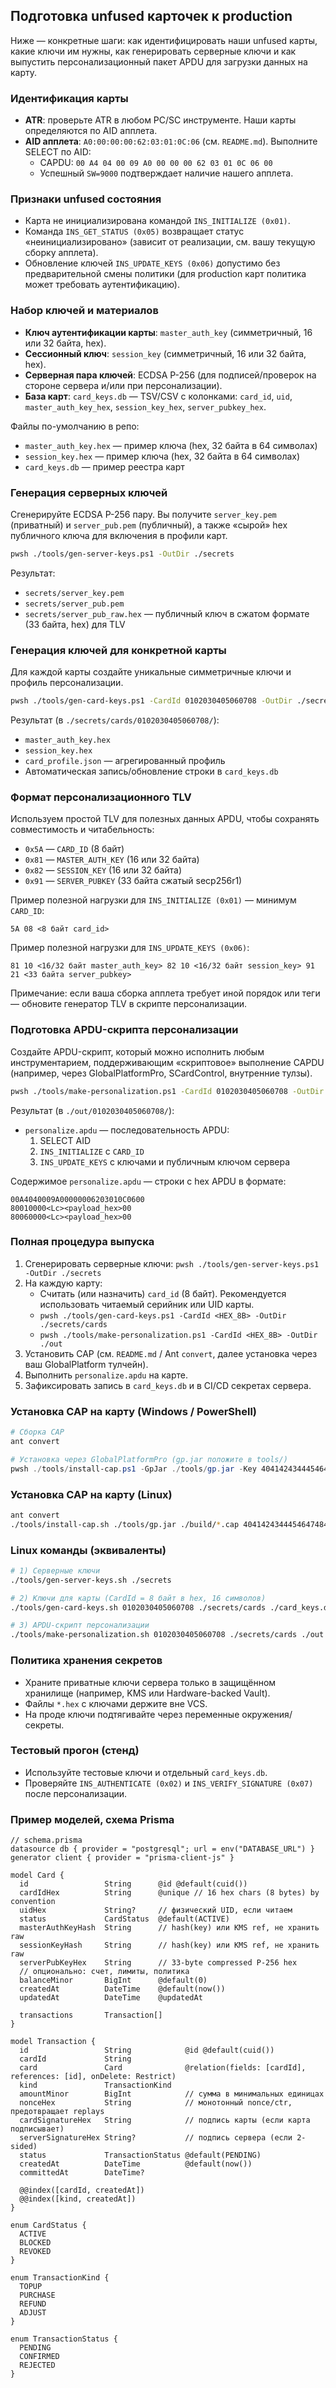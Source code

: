 ## Подготовка unfused карточек к production

Ниже — конкретные шаги: как идентифицировать наши unfused карты, какие ключи им нужны, как генерировать серверные ключи и как выпустить персонализационный пакет APDU для загрузки данных на карту.

### Идентификация карты

- **ATR**: проверьте ATR в любом PC/SC инструменте. Наши карты определяются по AID апплета.
- **AID апплета**: `A0:00:00:00:62:03:01:0C:06` (см. `README.md`). Выполните SELECT по AID:
  - CAPDU: `00 A4 04 00 09 A0 00 00 00 62 03 01 0C 06 00`
  - Успешный `SW=9000` подтверждает наличие нашего апплета.

### Признаки unfused состояния

- Карта не инициализирована командой `INS_INITIALIZE (0x01)`.
- Команда `INS_GET_STATUS (0x05)` возвращает статус «неинициализировано» (зависит от реализации, см. вашу текущую сборку апплета).
- Обновление ключей `INS_UPDATE_KEYS (0x06)` допустимо без предварительной смены политики (для production карт политика может требовать аутентификацию).

### Набор ключей и материалов

- **Ключ аутентификации карты**: `master_auth_key` (симметричный, 16 или 32 байта, hex).
- **Сессионный ключ**: `session_key` (симметричный, 16 или 32 байта, hex).
- **Серверная пара ключей**: ECDSA P-256 (для подписей/проверок на стороне сервера и/или при персонализации).
- **База карт**: `card_keys.db` — TSV/CSV с колонками: `card_id`, `uid`, `master_auth_key_hex`, `session_key_hex`, `server_pubkey_hex`.

Файлы по-умолчанию в репо:

- `master_auth_key.hex` — пример ключа (hex, 32 байта в 64 символах)
- `session_key.hex` — пример ключа (hex, 32 байта в 64 символах)
- `card_keys.db` — пример реестра карт

### Генерация серверных ключей

Сгенерируйте ECDSA P-256 пару. Вы получите `server_key.pem` (приватный) и `server_pub.pem` (публичный), а также «сырой» hex публичного ключа для включения в профили карт.

```bash
pwsh ./tools/gen-server-keys.ps1 -OutDir ./secrets
```

Результат:

- `secrets/server_key.pem`
- `secrets/server_pub.pem`
- `secrets/server_pub_raw.hex` — публичный ключ в сжатом формате (33 байта, hex) для TLV

### Генерация ключей для конкретной карты

Для каждой карты создайте уникальные симметричные ключи и профиль персонализации.

```bash
pwsh ./tools/gen-card-keys.ps1 -CardId 0102030405060708 -OutDir ./secrets/cards
```

Результат (в `./secrets/cards/0102030405060708/`):

- `master_auth_key.hex`
- `session_key.hex`
- `card_profile.json` — агрегированный профиль
- Автоматическая запись/обновление строки в `card_keys.db`

### Формат персонализационного TLV

Используем простой TLV для полезных данных APDU, чтобы сохранять совместимость и читабельность:

- `0x5A` — `CARD_ID` (8 байт)
- `0x81` — `MASTER_AUTH_KEY` (16 или 32 байта)
- `0x82` — `SESSION_KEY` (16 или 32 байта)
- `0x91` — `SERVER_PUBKEY` (33 байта сжатый secp256r1)

Пример полезной нагрузки для `INS_INITIALIZE (0x01)` — минимум `CARD_ID`:

```text
5A 08 <8 байт card_id>
```

Пример полезной нагрузки для `INS_UPDATE_KEYS (0x06)`:

```text
81 10 <16/32 байт master_auth_key> 82 10 <16/32 байт session_key> 91 21 <33 байта server_pubkey>
```

Примечание: если ваша сборка апплета требует иной порядок или теги — обновите генератор TLV в скрипте персонализации.

### Подготовка APDU-скрипта персонализации

Создайте APDU-скрипт, который можно исполнить любым инструментарием, поддерживающим «скриптовое» выполнение CAPDU (например, через GlobalPlatformPro, SCardControl, внутренние тулзы).

```bash
pwsh ./tools/make-personalization.ps1 -CardId 0102030405060708 -OutDir ./out
```

Результат (в `./out/0102030405060708/`):

- `personalize.apdu` — последовательность APDU:
  1. SELECT AID
  2. `INS_INITIALIZE` с `CARD_ID`
  3. `INS_UPDATE_KEYS` с ключами и публичным ключом сервера

Содержимое `personalize.apdu` — строки с hex APDU в формате:

```text
00A4040009A00000006203010C0600
80010000<Lc><payload_hex>00
80060000<Lc><payload_hex>00
```

### Полная процедура выпуска

1. Сгенерировать серверные ключи: `pwsh ./tools/gen-server-keys.ps1 -OutDir ./secrets`
2. На каждую карту:
   - Считать (или назначить) `card_id` (8 байт). Рекомендуется использовать читаемый серийник или UID карты.
   - `pwsh ./tools/gen-card-keys.ps1 -CardId <HEX_8B> -OutDir ./secrets/cards`
   - `pwsh ./tools/make-personalization.ps1 -CardId <HEX_8B> -OutDir ./out`
3. Установить CAP (см. `README.md` / Ant `convert`, далее установка через ваш GlobalPlatform тулчейн).
4. Выполнить `personalize.apdu` на карте.
5. Зафиксировать запись в `card_keys.db` и в CI/CD секретах сервера.

### Установка CAP на карту (Windows / PowerShell)

```powershell
# Сборка CAP
ant convert

# Установка через GlobalPlatformPro (gp.jar положите в tools/)
pwsh ./tools/install-cap.ps1 -GpJar ./tools/gp.jar -Key 404142434445464748494A4B4C4D4E4F -InstanceAID A00000006203010C06
```

### Установка CAP на карту (Linux)

```bash
ant convert
./tools/install-cap.sh ./tools/gp.jar ./build/*.cap 404142434445464748494A4B4C4D4E4F A00000006203010C06
```

### Linux команды (эквиваленты)

```bash
# 1) Серверные ключи
./tools/gen-server-keys.sh ./secrets

# 2) Ключи для карты (CardId = 8 байт в hex, 16 символов)
./tools/gen-card-keys.sh 0102030405060708 ./secrets/cards ./card_keys.db ./secrets/server_pub_raw.hex

# 3) APDU-скрипт персонализации
./tools/make-personalization.sh 0102030405060708 ./secrets/cards ./out
```

### Политика хранения секретов

- Храните приватные ключи сервера только в защищённом хранилище (например, KMS или Hardware-backed Vault).
- Файлы `*.hex` с ключами держите вне VCS.
- На проде ключи подтягивайте через переменные окружения/секреты.

### Тестовый прогон (стенд)

- Используйте тестовые ключи и отдельный `card_keys.db`.
- Проверяйте `INS_AUTHENTICATE (0x02)` и `INS_VERIFY_SIGNATURE (0x07)` после персонализации.

### Пример моделей, схема Prisma

```
// schema.prisma
datasource db { provider = "postgresql"; url = env("DATABASE_URL") }
generator client { provider = "prisma-client-js" }

model Card {
  id                 String      @id @default(cuid())
  cardIdHex          String      @unique // 16 hex chars (8 bytes) by convention
  uidHex             String?     // физический UID, если читаем
  status             CardStatus  @default(ACTIVE)
  masterAuthKeyHash  String      // hash(key) или KMS ref, не хранить raw
  sessionKeyHash     String      // hash(key) или KMS ref, не хранить raw
  serverPubKeyHex    String      // 33-byte compressed P-256 hex
  // опционально: счет, лимиты, политика
  balanceMinor       BigInt      @default(0)
  createdAt          DateTime    @default(now())
  updatedAt          DateTime    @updatedAt

  transactions       Transaction[]
}

model Transaction {
  id                 String            @id @default(cuid())
  cardId             String
  card               Card              @relation(fields: [cardId], references: [id], onDelete: Restrict)
  kind               TransactionKind
  amountMinor        BigInt            // сумма в минимальных единицах
  nonceHex           String            // монотонный nonce/ctr, предотвращает replays
  cardSignatureHex   String            // подпись карты (если карта подписывает)
  serverSignatureHex String?           // подпись сервера (если 2-sided)
  status             TransactionStatus @default(PENDING)
  createdAt          DateTime          @default(now())
  committedAt        DateTime?

  @@index([cardId, createdAt])
  @@index([kind, createdAt])
}

enum CardStatus {
  ACTIVE
  BLOCKED
  REVOKED
}

enum TransactionKind {
  TOPUP
  PURCHASE
  REFUND
  ADJUST
}

enum TransactionStatus {
  PENDING
  CONFIRMED
  REJECTED
}
```
